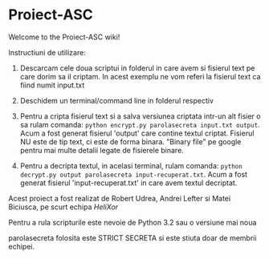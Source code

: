# Proiect-ASC
Welcome to the Proiect-ASC wiki!

Instructiuni de utilizare:

1. Descarcam cele doua scriptui in folderul in care avem si fisierul text pe care dorim sa il criptam. In acest exemplu ne vom referi la fisierul text ca fiind numit input.txt

2. Deschidem un terminal/command line in folderul respectiv

3. Pentru a cripta fisierul text si a salva versiunea criptata intr-un alt fisier o sa rulam comanda: `python encrypt.py parolasecreta input.txt output`. Acum a fost generat fisierul 'output' care contine textul criptat. Fisierul NU este de tip text, ci este de forma binara. "Binary file" pe google pentru mai multe detalii legate de fisierele binare.

4. Pentru a decripta textul, in acelasi terminal, rulam comanda: `python decrypt.py output parolasecreta input-recuperat.txt`. Acum a fost generat fisierul 'input-recuperat.txt' in care avem textul decriptat.



Acest proiect a fost realizat de Robert Udrea, Andrei Lefter si Matei Biciusca, pe scurt echipa *HeliXor*

Pentru a rula scripturile este nevoie de Python 3.2 sau o versiune mai noua

parolasecreta folosita este STRICT SECRETA si este stiuta doar de membrii echipei.
